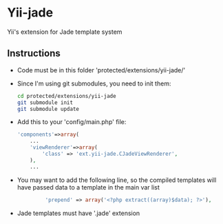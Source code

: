 Yii-jade
========
Yii's extension for Jade template system

## Instructions
* Code must be in this folder 'protected/extensions/yii-jade/'
* Since I'm using git submodules, you need to init them:

    ```bash
    cd protected/extensions/yii-jade
    git submodule init
    git submodule update
    ```
    
* Add this to your 'config/main.php' file:
    
    ```php
    'components'=>array(
        ...
        'viewRenderer'=>array(
            'class' => 'ext.yii-jade.CJadeViewRenderer',
        ),
        ...
    ```
* You may want to add the following line, so the compiled templates will have passed data to a template in the main var list

   ```php
            'prepend' => array('<?php extract((array)$data); ?>'),
   ```

* Jade templates must have '.jade' extension
